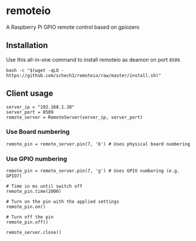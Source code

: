 # remoteio
A Raspberry Pi GPIO remote control based on gpiozero


## Installation
Use this all-in-one command to install remoteio as deamon on port `8509`.
```
bash -c "$(wget -qLO - https://github.com/schech1/remoteio/raw/master/install.sh)"

```

## Client usage

```
server_ip = "192.168.1.38"
server_port = 8509
remote_server = RemoteServer(server_ip, server_port)
```

### Use Board numbering
```
remote_pin = remote_server.pin(7, 'b') # Uses physical board numbering
```
### Use GPIO numbering
```
remote_pin = remote_server.pin(7, 'g') # Uses GPIO numbering (e.g. GPIO7)
```

```
# Time in ms until switch off
remote_pin.time(2000) 

# Turn on the pin with the applied settings
remote_pin.on()   

# Turn off the pin
remote_pin.off()  

remote_server.close()

```
